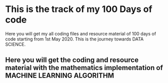# This is the track of my 100 Days of code

Here you will get my all coding files and resource material of 100 days of code starting from 1st May 2020.
This is the journey towards DATA SCIENCE.

## Here you will get the coding and resource material with the mathematics implementation of MACHINE LEARNING ALGORITHM